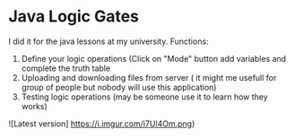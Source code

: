 # Java Logic Gates

I did it for the java lessons at my university.
Functions:
1) Define your logic operations (Click on "Mode" button add variables and complete the truth table
2) Uploading and downloading files from server ( it might me usefull for group of people but nobody will use this application)
3) Testing logic operations (may be someone use it to learn how they works)

![Latest version] https://i.imgur.com/i7Ul4Om.png)
 
 
